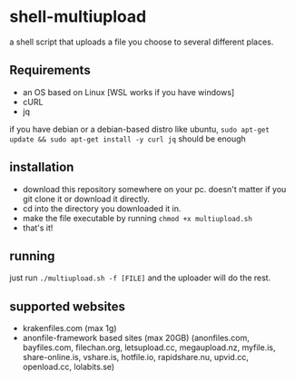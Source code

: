 # shell-multiupload
a shell script that uploads a file you choose to several different places.

## Requirements
- an OS based on Linux [WSL works if you have windows]
- cURL
- jq

if you have debian or a debian-based distro like ubuntu, `sudo apt-get update && sudo apt-get install -y curl jq` should be enough

## installation 
- download this repository somewhere on your pc. doesn't matter if you git clone it or download it directly.
- cd into the directory you downloaded it in.
- make the file executable by running `chmod +x multiupload.sh`
- that's it!

## running
just run `./multiupload.sh -f [FILE]` and the uploader will do the rest.

## supported websites
- krakenfiles.com (max 1g)
- anonfile-framework based sites (max 20GB) (anonfiles.com, bayfiles.com, filechan.org, letsupload.cc, megaupload.nz, myfile.is, share-online.is, vshare.is, hotfile.io, rapidshare.nu, upvid.cc, openload.cc, lolabits.se)
